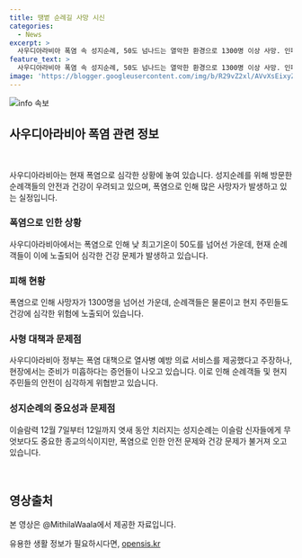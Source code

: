 ```yaml
---
title: 땡볕 순례길 사망 시신
categories:
  - News
excerpt: >
  사우디아라비아 폭염 속 성지순례, 50도 넘나드는 열악한 환경으로 1300명 이상 사망. 인파는 양산으로 햇빛 차단하려 노력하나 충분하지 않음. 군인들은 분무기로 물을 뿌리지만 무용지물. 더위를 이기지 못해 길곳곳에서 사망자 발생. 정부는 83%가 무허가 순례자라며 신원 확인 어려워. 유족은 대비된 서비스 받지 못했다며 비판. 매년 이슬람력 12월엔 치러지는 성지순례, 안전 문제 지속.
feature_text: >
  사우디아라비아 폭염 속 성지순례, 50도 넘나드는 열악한 환경으로 1300명 이상 사망. 인파는 양산으로 햇빛 차단하려 노력하나 충분하지 않음. 군인들은 분무기로 물을 뿌리지만 무용지물. 더위를 이기지 못해 길곳곳에서 사망자 발생. 정부는 83%가 무허가 순례자라며 신원 확인 어려워. 유족은 대비된 서비스 받지 못했다며 비판. 매년 이슬람력 12월엔 치러지는 성지순례, 안전 문제 지속.
image: 'https://blogger.googleusercontent.com/img/b/R29vZ2xl/AVvXsEixyZcFfHzMRdzZMjFBmAUKJYCLCGyLL1o632UiGVXcaFdKo_bkvkuCioo0uUKlGfBVcT3P84aROyZIXSBEx3Aw5nCQ3pTgDom1WDC4m8eifvWiAmWEEVb4x6G_l8C0QH225ldMjyaFvpxGEBGNO37VmDTDMHGhJPq73UglMfDca1-0aw/s1600/blogspot.png'
---
```


<p><img src="https://blogger.googleusercontent.com/img/b/R29vZ2xl/AVvXsEixyZcFfHzMRdzZMjFBmAUKJYCLCGyLL1o632UiGVXcaFdKo_bkvkuCioo0uUKlGfBVcT3P84aROyZIXSBEx3Aw5nCQ3pTgDom1WDC4m8eifvWiAmWEEVb4x6G_l8C0QH225ldMjyaFvpxGEBGNO37VmDTDMHGhJPq73UglMfDca1-0aw/s1600/blogspot.png" alt="info 속보" /></p>

<h2 data-ke-size="size26">사우디아라비아 폭염 관련 정보</h2>

<p data-ke-size="size16">&nbsp;</p>

<p>사우디아라비아는 현재 폭염으로 심각한 상황에 놓여 있습니다. 성지순례를 위해 방문한 순례객들의 안전과 건강이 우려되고 있으며, 폭염으로 인해 많은 사망자가 발생하고 있는 실정입니다.</p>

<h3>폭염으로 인한 상황</h3>

<p data-ke-size="size16">사우디아라비아에서는 폭염으로 인해 낮 최고기온이 50도를 넘어선 가운데, 현재 순례객들이 이에 노출되어 심각한 건강 문제가 발생하고 있습니다.</p>

<h3>피해 현황</h3>

<p data-ke-size="size16">폭염으로 인해 사망자가 1300명을 넘어선 가운데, 순례객들은 물론이고 현지 주민들도 건강에 심각한 위험에 노출되어 있습니다.</p>

<h3>사형 대책과 문제점</h3>

<p data-ke-size="size16">사우디아라비아 정부는 폭염 대책으로 열사병 예방 의료 서비스를 제공했다고 주장하나, 현장에서는 준비가 미흡하다는 증언들이 나오고 있습니다. 이로 인해 순례객들 및 현지 주민들의 안전이 심각하게 위협받고 있습니다.</p>

<h3>성지순례의 중요성과 문제점</h3>

<p data-ke-size="size16">이슬람력 12월 7일부터 12일까지 엿새 동안 치러지는 성지순례는 이슬람 신자들에게 무엇보다도 중요한 종교의식이지만, 폭염으로 인한 안전 문제와 건강 문제가 불거져 오고 있습니다.</p>

<p data-ke-size="size16">&nbsp;</p>

<h2 data-ke-size="size26">영상출처</h2>

<p data-ke-size="size16">본 영상은 @MithilaWaala에서 제공한 자료입니다.</p>
유용한 생활 정보가 필요하시다면, <a href="https://opensis.kr" rel="dofollow">opensis.kr</a>


